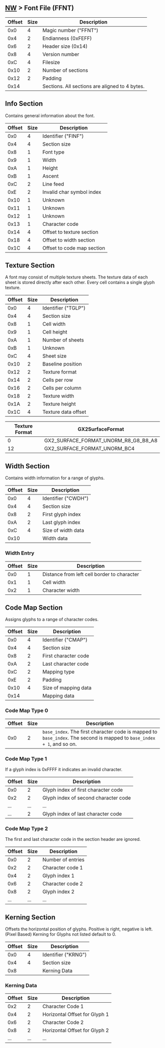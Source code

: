 ## [NW](../../formats.md#nw) > Font File (FFNT)

| Offset | Size | Description |
| --- | --- | --- |
| 0x0 | 4 | Magic number ("FFNT") |
| 0x4 | 2 | Endianness (0xFEFF) |
| 0x6 | 2 | Header size (0x14) |
| 0x8 | 4 | Version number |
| 0xC | 4 | Filesize |
| 0x10 | 2 | Number of sections |
| 0x12 | 2 | Padding |
| 0x14 | | Sections. All sections are aligned to 4 bytes. |

## Info Section
Contains general information about the font.

| Offset | Size | Description |
| --- | --- | --- |
| 0x0 | 4 | Identifier ("FINF") |
| 0x4 | 4 | Section size |
| 0x8 | 1 | Font type |
| 0x9 | 1 | Width |
| 0xA | 1 | Height |
| 0xB | 1 | Ascent |
| 0xC | 2 | Line feed |
| 0xE | 2 | Invalid char symbol index |
| 0x10 | 1 | Unknown |
| 0x11 | 1 | Unknown |
| 0x12 | 1 | Unknown |
| 0x13 | 1 | Character code |
| 0x14 | 4 | Offset to texture section |
| 0x18 | 4 | Offset to width section |
| 0x1C | 4 | Offset to code map section |

## Texture Section
A font may consist of multiple texture sheets. The texture data of each sheet is stored directly after each other. Every cell contains a single glyph texture.

| Offset | Size | Description |
| --- | --- | --- |
| 0x0 | 4 | Identifier ("TGLP") |
| 0x4 | 4 | Section size |
| 0x8 | 1 | Cell width |
| 0x9 | 1 | Cell height |
| 0xA | 1 | Number of sheets |
| 0xB | 1 | Unknown |
| 0xC | 4 | Sheet size |
| 0x10 | 2 | Baseline position |
| 0x12 | 2 | Texture format |
| 0x14 | 2 | Cells per row |
| 0x16 | 2 | Cells per column |
| 0x18 | 2 | Texture width |
| 0x1A | 2 | Texture height |
| 0x1C | 4 | Texture data offset |

| Texture Format | GX2SurfaceFormat |
| --- | --- |
| 0 | GX2_SURFACE_FORMAT_UNORM_R8_G8_B8_A8 |
| 12 | GX2_SURFACE_FORMAT_UNORM_BC4 |

## Width Section
Contains width information for a range of glyphs.

| Offset | Size | Description |
| --- | --- | --- |
| 0x0 | 4 | Identifier ("CWDH") |
| 0x4 | 4 | Section size |
| 0x8 | 2 | First glyph index |
| 0xA | 2 | Last glyph index |
| 0xC | 4 | Size of width data |
| 0x10 | | Width data |

### Width Entry
| Offset | Size | Description |
| --- | --- | --- |
| 0x0 | 1 | Distance from left cell border to character |
| 0x1 | 1 | Cell width |
| 0x2 | 1 | Character width |

## Code Map Section
Assigns glyphs to a range of character codes.

| Offset | Size | Description |
| --- | --- | --- |
| 0x0 | 4 | Identifier ("CMAP") |
| 0x4 | 4 | Section size |
| 0x8 | 2 | First character code |
| 0xA | 2 | Last character code |
| 0xC | 2 | Mapping type |
| 0xE | 2 | Padding |
| 0x10 | 4 | Size of mapping data |
| 0x14 | | Mapping data |

### Code Map Type 0
| Offset | Size | Description |
| --- | --- | --- |
| 0x0 | 2 | `base_index`. The first character code is mapped to `base_index`. The second is mapped to `base_index + 1`, and so on. |

### Code Map Type 1
If a glyph index is 0xFFFF it indicates an invalid character.

| Offset | Size | Description |
| --- | --- | --- |
| 0x0 | 2 | Glyph index of first character code |
| 0x2 | 2 | Glyph index of second character code |
| ... | ... | ... |
| ... | 2 | Glyph index of last character code |

### Code Map Type 2
The first and last character code in the section header are ignored.

| Offset | Size | Description |
| --- | --- | --- |
| 0x0 | 2 | Number of entries |
| 0x2 | 2 | Character code 1 |
| 0x4 | 2 | Glyph index 1 |
| 0x6 | 2 | Character code 2 |
| 0x8 | 2 | Glyph index 2 |
| ... | ... | ... |

## Kerning Section
Offsets the horizontal position of glyphs. Positive is right, negative is left. (Pixel Based)
Kerning for Glyphs not listed default to 0.

| Offset | Size | Description |
| --- | --- | --- |
| 0x0 | 4 | Identifier ("KRNG") |
| 0x4 | 4 | Section size |
| 0x8 | | Kerning Data |

### Kerning Data
| Offset | Size | Description |
| --- | --- | --- |
| 0x2 | 2 | Character Code 1 |
| 0x4 | 2 | Horizontal Offset for Glyph 1 |
| 0x6 | 2 | Character Code 2 |
| 0x8 | 2 | Horizontal Offset for Glyph 2 |
| ... | ... | ... |
